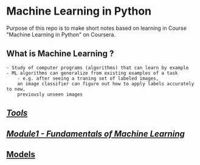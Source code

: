 # Machine Learning in Python

Purpose of this repo is to make short notes based on learning in Course "Machine Learning in Python" on Coursera.

## What is Machine Learning ? 
    - Study of computer programs (algorithms) that can learn by example
    - ML algorithms can generalize from existing examples of a task
        - e.g. after seeing a traning set of labeled images, 
        an image classifier can figure out how to apply labels accurately to new, 
        previously unseen images
## _[Tools](https://github.com/pawan-mittal/DataScience/blob/machine-learning-python/ml-tools.md "Tools")_

## _[Module1 - Fundamentals of Machine Learning](https://github.com/pawan-mittal/DataScience/tree/machine-learning-python/module1 "Module1 - Fundamentals of Machine Learning")_

## [Models](https://github.com/pawan-mittal/DataScience/tree/machine-learning-python/ml-models "Models")
